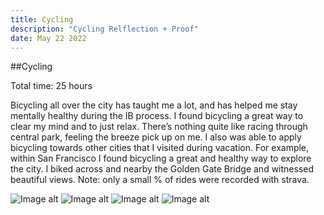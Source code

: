 ```yaml
---
title: Cycling
description: "Cycling Relflection + Proof"
date: May 22 2022
---
```


##Cycling

Total time: 25 hours

Bicycling all over the city has taught me a lot, and has helped me stay mentally healthy during the IB process. I found bicycling a great way to clear my mind and to just relax. There’s nothing quite like racing through central park, feeling the breeze pick up on me. I also was able to apply bicycling towards other cities that I visited during vacation. For example, within San Francisco I found bicycling a great and healthy way to explore the city. I biked across and nearby the Golden Gate Bridge and witnessed beautiful views. Note: only a small % of rides were recorded with strava.

<img src="https://i.imgur.com/H3Omyde.jpg" alt="Image alt" />
<img src="https://i.imgur.com/VlgNIKp.jpg" alt="Image alt" />
<img src="https://i.imgur.com/183YNXv.jpg" alt="Image alt" />
<img src="https://i.imgur.com/T3BLdaL.jpg" alt="Image alt" />
